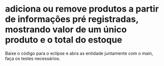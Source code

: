 # adiciona ou remove produtos a partir de informações pré registradas, mostrando valor de um único produto e o total do estoque
Baixe o código para o eclipse e abra as entidade juntamente com o main, faça os testes necessários.
